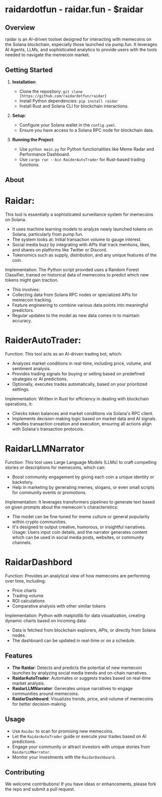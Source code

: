 # raidardotfun - raidar.fun - $raidar

## Overview
raidar is an AI-driven toolset designed for interacting with memecoins on the Solana blockchain, 
especially those launched via pump.fun. It leverages AI Agents, LLMs, 
and sophisticated analytics to provide users with the tools needed to navigate the memecoin market.

## Getting Started

1. **Installation**:
   - Clone the repository: `git clone [https://github.com/raidardotfun/raidar]`
   - Install Python dependencies: `pip install raidar`
   - Install Rust and Solana CLI for blockchain interactions.

2. **Setup**:
   - Configure your Solana wallet in the `config.yaml`.
   - Ensure you have access to a Solana RPC node for blockchain data.

3. **Running the Project**:
   - Use `python main.py` for Python functionalities like Meme Radar and Performance Dashboard.
   - Use `cargo run --bin RaiderAutoTrader` for Rust-based trading functions.

## About

# Raidar:

This tool is essentially a sophisticated surveillance system for memecoins on Solana. 
- It uses machine learning models to analyze newly launched tokens on Solana, particularly from pump.fun.
- The system looks at: Initial transaction volume to gauge interest.
- Social media buzz by integrating with APIs that track mentions, likes, and shares on platforms like Twitter or Discord.
- Tokenomics such as supply, distribution, and any unique features of the coin.

Implementation: 
The Python script provided uses a Random Forest Classifier, 
trained on historical data of memecoins to predict which new tokens might gain traction. 
- This involves:
- Collecting data from Solana RPC nodes or specialized APIs for memecoin tracking.
- Feature engineering to combine various data points into meaningful predictors.
- Regular updates to the model as new data comes in to maintain accuracy.

# RaiderAutoTrader:

Function: This tool acts as an AI-driven trading bot, which:
- Analyzes market conditions in real-time, including price, volume, and sentiment analysis.
- Provides trading signals for buying or selling based on predefined strategies or AI predictions.
- Optionally, executes trades automatically, based on your prioritized settings.

Implementation:
Written in Rust for efficiency in dealing with blockchain operations, it:
- Checks token balances and market conditions via Solana's RPC client.
- Implements decision-making logic based on market data and AI signals.
- Handles transaction creation and execution, ensuring all actions align with Solana's transaction protocols.

# RaidarLLMNarrator

Function: This tool uses Large Language Models (LLMs) to craft compelling stories or descriptions for memecoins, which can:
- Boost community engagement by giving each coin a unique identity or backstory.
- Help in marketing by generating memes, slogans, or even small scripts for community events or promotions.

Implementation: 
It leverages transformers pipelines to generate text based on given prompts about the memecoin's characteristics:
- The model can be fine-tuned for meme culture or general popularity within crypto communities.
- It's designed to output creative, humorous, or insightful narratives.
Usage: 
Users input coin details, and the narrator generates content which can be used in social media posts, websites, 
or community channels.

# RaidarDashbord
Function: Provides an analytical view of how memecoins are performing over time, including:
- Price charts
- Trading volume
- ROI calculations
- Comparative analysis with other similar tokens

Implementation: 
Python with matplotlib for data visualization, creating dynamic charts based on incoming data:
- Data is fetched from blockchain explorers, APIs, or directly from Solana nodes.
- The dashboard can be updated in real-time or on a schedule.

## Features

- **The Raidar**: Detects and predicts the potential of new memecoin launches by analyzing social media trends and
on-chain narratives.
- **RaidarAutoTrader**: Automates or suggests trades based on real-time market analysis.
- **RaidarLLMNarrator**: Generates unique narratives to engage communities around memecoins.
- **RaidarDashboard**: Visualizes trends, price, and volume of memecoins for better decision-making.

## Usage
- Use `Raidar` to scan for promising new memecoins.
- Let the `RaidarAutoTrader` guide or execute your trades based on AI predictions.
- Engage your community or attract investors with unique stories from `RaidarLLMNarrator`.
- Monitor your investments with the `RaidarDashboard`.

## Contributing
We welcome contributions! If you have ideas or enhancements, please fork the repo and submit a pull request.
